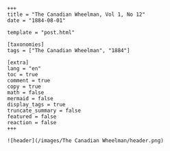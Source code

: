 
    +++
    title = "The Canadian Wheelman, Vol 1, No 12"
    date = "1884-08-01"

    template = "post.html"

    [taxonomies]
    tags = ["The Canadian Wheelman", "1884"]

    [extra]
    lang = "en"
    toc = true
    comment = true
    copy = true
    math = false
    mermaid = false
    display_tags = true
    truncate_summary = false
    featured = false
    reaction = false
    +++

    ![header](/images/The Canadian Wheelman/header.png)

    